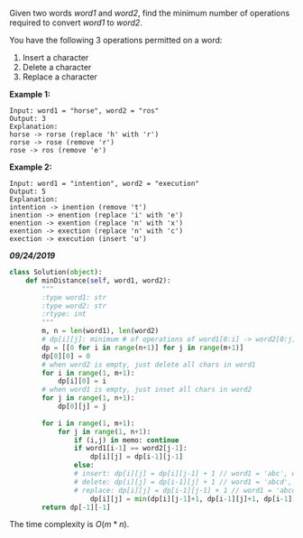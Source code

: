 Given two words *word1* and *word2*, find the minimum number of operations required to convert *word1* to *word2*.

You have the following 3 operations permitted on a word:

1. Insert a character
2. Delete a character
3. Replace a character

**Example 1:**

```
Input: word1 = "horse", word2 = "ros"
Output: 3
Explanation: 
horse -> rorse (replace 'h' with 'r')
rorse -> rose (remove 'r')
rose -> ros (remove 'e')
```

**Example 2:**

```
Input: word1 = "intention", word2 = "execution"
Output: 5
Explanation: 
intention -> inention (remove 't')
inention -> enention (replace 'i' with 'e')
enention -> exention (replace 'n' with 'x')
exention -> exection (replace 'n' with 'c')
exection -> execution (insert 'u')
```

***09/24/2019***

```python
class Solution(object):
    def minDistance(self, word1, word2):
        """
        :type word1: str
        :type word2: str
        :rtype: int
        """
        m, n = len(word1), len(word2)
        # dp[i][j]: minimum # of operations of word1[0:i] -> word2[0:j]
        dp = [[0 for i in range(n+1)] for j in range(m+1)]
        dp[0][0] = 0
        # when word2 is empty, just delete all chars in word1
        for i in range(1, m+1):
            dp[i][0] = i
        # when word1 is empty, just inset all chars in word2
        for j in range(1, n+1):
            dp[0][j] = j
        
        for i in range(1, m+1):
            for j in range(1, n+1):
                if (i,j) in memo: continue
                if word1[i-1] == word2[j-1]:
                    dp[i][j] = dp[i-1][j-1]
                else:   
                # insert: dp[i][j] = dp[i][j-1] + 1 // word1 = 'abc', word2 = 'cdcd'; dp[3][4] = dp[3][3] + 1
                # delete: dp[i][j] = dp[i-1][j] + 1 // word1 = 'abcd', word2 = 'cdc'; dp[4][3] = dp[3][3] + 1
                # replace: dp[i][j] = dp[i-1][j-1] + 1 // word1 = 'abcd', word2 = 'cdcb'; dp[4][4] = dp[3][3] + 1
                    dp[i][j] = min(dp[i][j-1]+1, dp[i-1][j]+1, dp[i-1][j-1]+1)
        return dp[-1][-1]
```

The time complexity is $O(m*n)$.